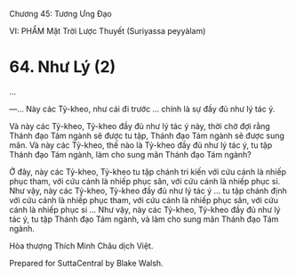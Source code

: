  

Chương 45: Tương Ưng Ðạo

VI: PHẨM Mặt Trời Lược Thuyết (Suriyassa peyyàlam)

# 64\. Như Lý (2)

…

—… Này các Tỷ-kheo, như cái đi trước … chính là sự đầy đủ như lý tác ý.

Và này các Tỷ-kheo, Tỷ-kheo đầy đủ như lý tác ý này, thời chờ đợi rằng Thánh đạo Tám ngành sẽ được tu tập, Thánh đạo Tám ngành sẽ được sung mãn. Và này các Tỷ-kheo, thế nào là Tỷ-kheo đầy đủ như lý tác ý, tu tập Thánh đạo Tám ngành, làm cho sung mãn Thánh đạo Tám ngành?

Ở đây, này các Tỷ-kheo, Tỷ-kheo tu tập chánh tri kiến với cứu cánh là nhiếp phục tham, với cứu cánh là nhiếp phục sân, với cứu cánh là nhiếp phục si. Như vậy, này các Tỷ-kheo, Tỷ-kheo đầy đủ như lý tác ý … tu tập chánh định với cứu cánh là nhiếp phục tham, với cứu cánh là nhiếp phục sân, với cứu cánh là nhiếp phục si … Như vậy, này các Tỷ-kheo, Tỷ-kheo đầy đủ như lý tác ý, tu tập Thánh đạo Tám ngành, và làm cho sung mãn Thánh đạo Tám ngành.

Hòa thượng Thích Minh Châu dịch Việt.

Prepared for SuttaCentral by Blake Walsh.